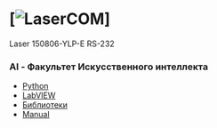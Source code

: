 # [![LaserCOM](https://upload.wikimedia.org/wikipedia/commons/9/94/Laser-symbol.svg)]
Laser 150806-YLP-E RS-232 

### AI - Факультет Искусственного интеллекта

* [Python](https://github.com/XYI7I/COMport/tree/main/RS-232)<br>
* [LabVIEW](https://github.com/XYI7I/COMport/tree/main/LaserCOM)<br>
* [Библиотеки](https://github.com/XYI7I/COMport/tree/main/Libraries)
* [Manual](https://github.com/XYI7I/COMport/blob/main/150806-YLP%20series%20interface%20specification%20type%20E.PDF)
